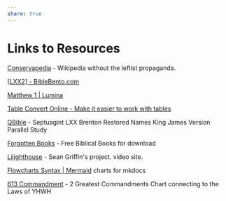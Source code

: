 ```yaml
---
share: true
---
```

# Links to Resources

[Conservapedia](https://www.conservapedia.com/Main_Page) - Wikipedia without the leftist propaganda.

[[LXX2] - BibleBento.com](https://biblebento.com/index.html?lxx2&325.1.1)

[Matthew 1 | Lumina](https://netbible.org/bible/Matthew+1#)

[Table Convert Online - Make it easier to work with tables](https://tableconvert.com/excel-to-markdown)

[QBible](http://qbible.com/brenton-septuagint/genesis/1.html) - Septuagint LXX Brenton Restored Names King James Version Parallel Study

[Forgotten Books](https://www.forgottenbooks.com/en) - Free Biblical Books for download

[Liiighthouse](https://liiighthouse.com/) - Sean Griffin's project. video site.

[Flowcharts Syntax | Mermaid](https://mermaid.js.org/syntax/flowchart.html) charts for mkdocs

[613 Commandment](http://the613.info/?fbclid=IwAR05gf4OsKUuUy7I2bVPccKJcwUJvRmN40CxH4-r1AluzZiHsVF5m6MOw-E) - 2 Greatest Commandments Chart connecting to the Laws of YHWH